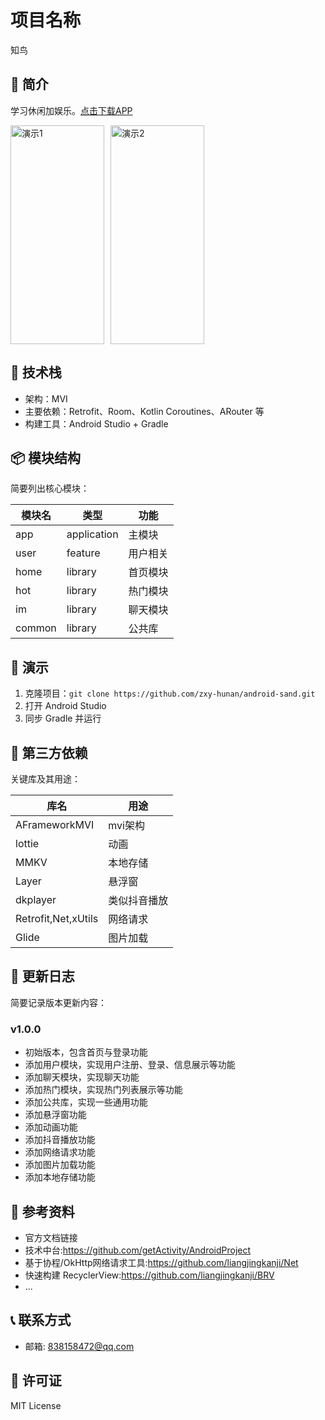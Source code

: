 # 项目名称
知鸟

## 📌 简介
学习休闲加娱乐。[点击下载APP](app/release/app-release.apk) 

[//]: # (![演示]&#40;doc/images/zn1.gif&#41;)
<div style="display:flex; gap: 10px;">
  <img src="doc/images/zn1.gif" width="150" height="350" alt="演示1" />
  <img src="doc/images/zn2.gif" width="150" height="350" alt="演示2" />
</div>

## 🧩 技术栈
- 架构：MVI
- 主要依赖：Retrofit、Room、Kotlin Coroutines、ARouter 等
- 构建工具：Android Studio + Gradle

## 📦 模块结构
简要列出核心模块：

| 模块名 | 类型 | 功能   |
|--------|------|------|
| app | application | 主模块  |
| user | feature | 用户相关 |
| home | library | 首页模块 |
| hot | library | 热门模块 |
| im | library | 聊天模块 |
| common | library | 公共库  |

## 🚀 演示
1. 克隆项目：`git clone https://github.com/zxy-hunan/android-sand.git`
2. 打开 Android Studio
3. 同步 Gradle 并运行

## 📎 第三方依赖
关键库及其用途：

| 库名                  | 用途     |
|---------------------|--------|
| AFrameworkMVI       | mvi架构  |
| lottie              | 动画     |
| MMKV                | 本地存储   |
| Layer               | 悬浮窗    |
| dkplayer            | 类似抖音播放 |
| Retrofit,Net,xUtils | 网络请求   |
| Glide               | 图片加载   |

## 📜 更新日志
简要记录版本更新内容：

### v1.0.0
- 初始版本，包含首页与登录功能
- 添加用户模块，实现用户注册、登录、信息展示等功能
- 添加聊天模块，实现聊天功能
- 添加热门模块，实现热门列表展示等功能
- 添加公共库，实现一些通用功能
- 添加悬浮窗功能
- 添加动画功能
- 添加抖音播放功能
- 添加网络请求功能
- 添加图片加载功能
- 添加本地存储功能

## 📎 参考资料
- 官方文档链接
- 技术中台:https://github.com/getActivity/AndroidProject
- 基于协程/OkHttp网络请求工具:https://github.com/liangjingkanji/Net
- 快速构建 RecyclerView:https://github.com/liangjingkanji/BRV
- ...

## 📞 联系方式
- 邮箱: 838158472@qq.com

## 🔐 许可证
MIT License
